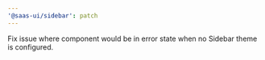 ```yaml
---
'@saas-ui/sidebar': patch
---
```


Fix issue where component would be in error state when no Sidebar theme is configured.
